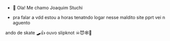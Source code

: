 - 👋 Ola! Me chamo Joaquim Stuchi

- pra falar a vdd estou a horas tenatndo logar nesse maldito site pprt vei n aguento

ando de skate 🛹👍
ouvo slipknot ☠😈🕸🎸
